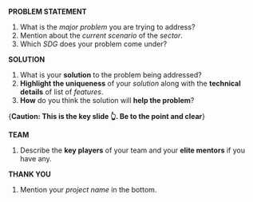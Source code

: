 __PROBLEM STATEMENT__

1. What is the *major problem* you are trying to address?
2. Mention about the *current scenario* of the *sector*.
3. Which *SDG* does your problem come under?


__SOLUTION__

1. What is your **solution** to the problem being addressed?
2. **Highlight the uniqueness** of your *solution* along with the **technical details** of list of *features*.
3. **How** do you think the solution will **help the problem**?

{**Caution: This is the key slide 👆. Be to the point and clear**}


__TEAM__

1. Describe the **key players** of your team and your **elite mentors** if you have any.


__THANK YOU__

1. Mention your *project name* in the bottom.
